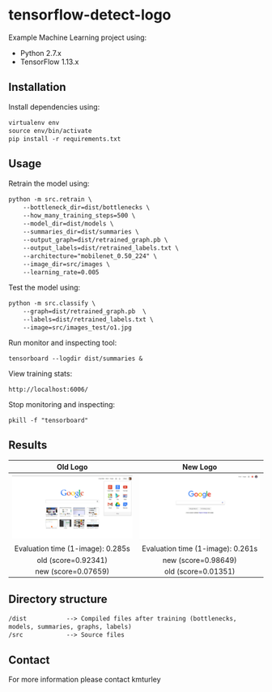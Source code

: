 # tensorflow-detect-logo

Example Machine Learning project using:

* Python 2.7.x
* TensorFlow 1.13.x


## Installation

Install dependencies using:

    virtualenv env
    source env/bin/activate
    pip install -r requirements.txt


## Usage

Retrain the model using:

    python -m src.retrain \
        --bottleneck_dir=dist/bottlenecks \
        --how_many_training_steps=500 \
        --model_dir=dist/models \
        --summaries_dir=dist/summaries \
        --output_graph=dist/retrained_graph.pb \
        --output_labels=dist/retrained_labels.txt \
        --architecture="mobilenet_0.50_224" \
        --image_dir=src/images \
        --learning_rate=0.005


Test the model using:

    python -m src.classify \
        --graph=dist/retrained_graph.pb  \
        --labels=dist/retrained_labels.txt \
        --image=src/images_test/o1.jpg

Run monitor and inspecting tool:

    tensorboard --logdir dist/summaries &

View training stats:

    http://localhost:6006/

Stop monitoring and inspecting:

    pkill -f "tensorboard"


## Results

| Old Logo                          | New Logo                          |
:----------------------------------:|:----------------------------------:
![](https://github.com/kmturley/tensorflow-detect-logo/raw/master/src/images_test/o1.jpg)  |  ![](https://github.com/kmturley/tensorflow-detect-logo/raw/master/src/images_test/n1.jpg)
| Evaluation time (1-image): 0.285s | Evaluation time (1-image): 0.261s |
| old (score=0.92341)               | new (score=0.98649)               |
| new (score=0.07659)               | old (score=0.01351)               |


## Directory structure

    /dist           --> Compiled files after training (bottlenecks, models, summaries, graphs, labels)
    /src            --> Source files


## Contact

For more information please contact kmturley
